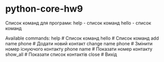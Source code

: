 # python-core-hw9
Список команд для програми:
help - список команд
hello - список команд

Available commands: 
 help                    # Список команд
 hello                   # Список команд
 add name phone          # Додати новий контакт 
 change name phone       # Змінити номер існуючого контакту
 phone name              # Показати номер контакту
 show_all                # Показати список контактів
 close                   # Вихід
